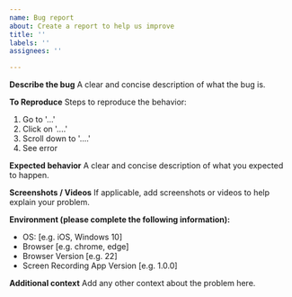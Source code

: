 ```yaml
---
name: Bug report
about: Create a report to help us improve
title: ''
labels: ''
assignees: ''

---
```


**Describe the bug**
A clear and concise description of what the bug is.

**To Reproduce**
Steps to reproduce the behavior:
1. Go to '...'
2. Click on '....'
3. Scroll down to '....'
4. See error

**Expected behavior**
A clear and concise description of what you expected to happen.

**Screenshots / Videos**
If applicable, add screenshots or videos to help explain your problem.

**Environment (please complete the following information):**
 - OS: [e.g. iOS, Windows 10]
 - Browser [e.g. chrome, edge]
 - Browser Version [e.g. 22]
 - Screen Recording App Version [e.g. 1.0.0]

**Additional context**
Add any other context about the problem here.
